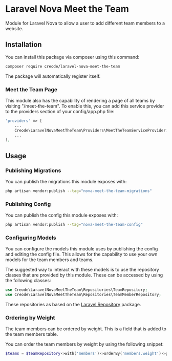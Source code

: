 # Laravel Nova Meet the Team
Module for Laravel Nova to allow a user to add different team members to a website.

## Installation
You can install this package via composer using this command:

```bash
composer require creode/laravel-nova-meet-the-team
```

The package will automatically register itself.

### Meet the Team Page
This module also has the capability of rendering a page of all teams by visiting "/meet-the-team". To enable this, you can add this service provider to the providers section of your config/app.php file:

```php
'providers' => [
    ...
    Creode\LaravelNovaMeetTheTeam\Providers\MeetTheTeamServiceProvider::class,
    ...
],
```

## Usage

### Publishing Migrations
You can publish the migrations this module exposes with:
```bash
php artisan vendor:publish --tag="nova-meet-the-team-migrations"
```

### Publishing Config
You can publish the config this module exposes with:
```bash
php artisan vendor:publish --tag="nova-meet-the-team-config"
```

### Configuring Models
You can configure the models this module uses by publishing the config and editing the config file. This allows for the capability to use your own models for the team members and teams.

The suggested way to interact with these models is to use the repository classes that are provided by this module. These can be accessed by using the following classes:

```php
use Creode\LaravelNovaMeetTheTeam\Repositories\TeamRepository;
use Creode\LaravelNovaMeetTheTeam\Repositories\TeamMemberRepository;
```

These repositories as based on the [Laravel Repository](https://github.com/creode-modules/laravel-repository) package.

### Ordering by Weight
The team members can be ordered by weight. This is a field that is added to the team members table.

You can order the team members by weight by using the following snippet:

```php
$teams = $teamRepository->with('members')->orderBy('members.weight')->get();
```
